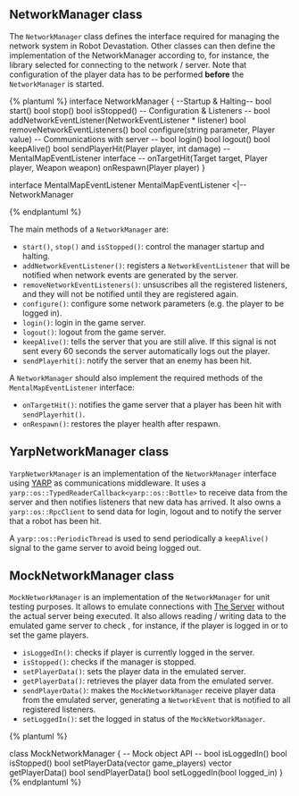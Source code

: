 ## NetworkManager class

The `NetworkManager` class defines the interface required for managing the network system in Robot Devastation. Other classes can then define the implementation of the NetworkManager according to, for instance, the library selected for connecting to the network / server.
Note that configuration of the player data has to be performed **before** the `NetworkManager` is started.

{% plantuml %}
interface NetworkManager {
--Startup & Halting--
bool start()
bool stop()
bool isStopped()
-- Configuration & Listeners --
bool addNetworkEventListener(NetworkEventListener * listener)
bool removeNetworkEventListeners()
bool configure(string parameter, Player value)
-- Communications with server --
bool login()
bool logout()
bool keepAlive()
bool sendPlayerHit(Player player, int damage)
-- MentalMapEventListener interface --
onTargetHit(Target target, Player player, Weapon weapon)
onRespawn(Player player)
}

interface MentalMapEventListener
MentalMapEventListener <|-- NetworkManager

{% endplantuml %}

The main methods of a `NetworkManager` are: 
* `start()`, `stop()` and `isStopped()`: control the manager startup and halting.
* `addNetworkEventListener()`: registers a `NetworkEventListener` that will be notified when network events are generated by the server.
* `removeNetworkEventListeners()`: unsuscribes all the registered listeners, and they will not be notified until they are registered again.
* `configure()`: configure some network parameters (e.g. the player to be logged in).
* `login()`: login in the game server.
* `logout()`: logout from the game server.
* `keepAlive()`: tells the server that you are still alive. If this signal is not sent every 60 seconds the server automatically logs out the player.
* `sendPlayerhit()`: notify the server that an enemy has been hit.

A `NetworkManager` should also implement the required methods of the `MentalMapEventListener` interface:
* `onTargetHit()`: notifies the game server that a player has been hit with `sendPlayerhit()`.
* `onRespawn()`: restores the player health after respawn.

## YarpNetworkManager class

`YarpNetworkManager` is an implementation of the `NetworkManager` interface using [YARP](http://www.yarp.it/) as communications middleware. It uses a `yarp::os::TypedReaderCallback<yarp::os::Bottle>` to receive data from the server and then notifies listeners that new data has arrived. It also owns a `yarp::os::RpcClient` to send data for login, logout and to notify the server that a robot has been hit.

A `yarp::os::PeriodicThread` is used to send periodically a `keepAlive()` signal to the game server to avoid being logged out.

## MockNetworkManager class

`MockNetworkManager` is an implementation of the `NetworkManager` for unit testing purposes.
It allows to emulate connections with [The Server](/rdServer/README.md) without the actual server being executed. It also allows reading / writing data to the emulated game server to check , for instance, if the player is logged in or to set the game players.
 
* `isLoggedIn()`: checks if player is currently logged in the server.
* `isStopped()`: checks if the manager is stopped.
* `setPlayerData()`: sets the player data in the emulated server.
* `getPlayerData()`: retrieves the player data from the emulated server.
* `sendPlayerData()`: makes the `MockNetworkManager` receive player data from the emulated server, generating a `NetworkEvent` that is notified to all registered listeners.
* `setLoggedIn()`: set the logged in status of the `MockNetworkManager`.


{% plantuml %}

class MockNetworkManager {
-- Mock object API --
bool isLoggedIn()
bool isStopped()
bool setPlayerData(vector<Player> game_players)
vector<Player> getPlayerData()
bool sendPlayerData()
bool setLoggedIn(bool logged_in)
}
{% endplantuml %}
